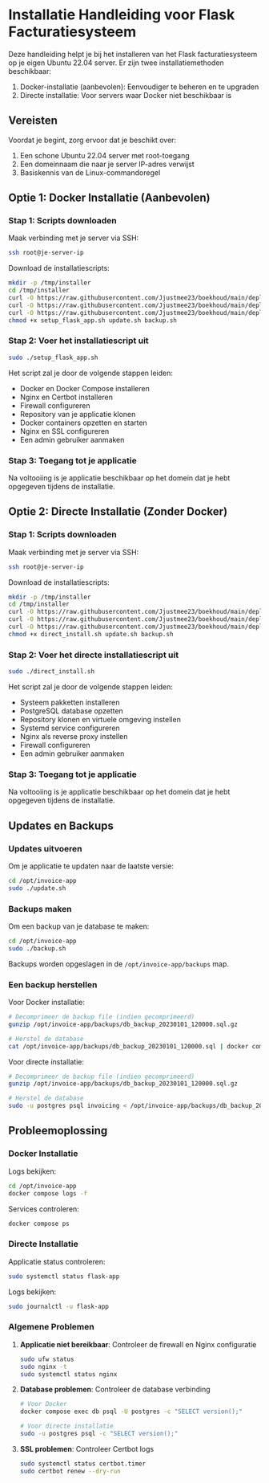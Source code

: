 # Installatie Handleiding voor Flask Facturatiesysteem

Deze handleiding helpt je bij het installeren van het Flask facturatiesysteem op je eigen Ubuntu 22.04 server. Er zijn twee installatiemethoden beschikbaar:

1. Docker-installatie (aanbevolen): Eenvoudiger te beheren en te upgraden
2. Directe installatie: Voor servers waar Docker niet beschikbaar is

## Vereisten

Voordat je begint, zorg ervoor dat je beschikt over:

1. Een schone Ubuntu 22.04 server met root-toegang
2. Een domeinnaam die naar je server IP-adres verwijst
3. Basiskennis van de Linux-commandoregel

## Optie 1: Docker Installatie (Aanbevolen)

### Stap 1: Scripts downloaden

Maak verbinding met je server via SSH:

```bash
ssh root@je-server-ip
```

Download de installatiescripts:

```bash
mkdir -p /tmp/installer
cd /tmp/installer
curl -O https://raw.githubusercontent.com/Jjustmee23/boekhoud/main/deployment/scripts/setup_flask_app.sh
curl -O https://raw.githubusercontent.com/Jjustmee23/boekhoud/main/deployment/scripts/update.sh
curl -O https://raw.githubusercontent.com/Jjustmee23/boekhoud/main/deployment/scripts/backup.sh
chmod +x setup_flask_app.sh update.sh backup.sh
```

### Stap 2: Voer het installatiescript uit

```bash
sudo ./setup_flask_app.sh
```

Het script zal je door de volgende stappen leiden:
- Docker en Docker Compose installeren
- Nginx en Certbot installeren
- Firewall configureren
- Repository van je applicatie klonen
- Docker containers opzetten en starten
- Nginx en SSL configureren
- Een admin gebruiker aanmaken

### Stap 3: Toegang tot je applicatie

Na voltooiing is je applicatie beschikbaar op het domein dat je hebt opgegeven tijdens de installatie.

## Optie 2: Directe Installatie (Zonder Docker)

### Stap 1: Scripts downloaden

Maak verbinding met je server via SSH:

```bash
ssh root@je-server-ip
```

Download de installatiescripts:

```bash
mkdir -p /tmp/installer
cd /tmp/installer
curl -O https://raw.githubusercontent.com/Jjustmee23/boekhoud/main/deployment/scripts/direct_install.sh
curl -O https://raw.githubusercontent.com/Jjustmee23/boekhoud/main/deployment/scripts/update.sh
curl -O https://raw.githubusercontent.com/Jjustmee23/boekhoud/main/deployment/scripts/backup.sh
chmod +x direct_install.sh update.sh backup.sh
```

### Stap 2: Voer het directe installatiescript uit

```bash
sudo ./direct_install.sh
```

Het script zal je door de volgende stappen leiden:
- Systeem pakketten installeren
- PostgreSQL database opzetten
- Repository klonen en virtuele omgeving instellen
- Systemd service configureren
- Nginx als reverse proxy instellen
- Firewall configureren
- Een admin gebruiker aanmaken

### Stap 3: Toegang tot je applicatie

Na voltooiing is je applicatie beschikbaar op het domein dat je hebt opgegeven tijdens de installatie.

## Updates en Backups

### Updates uitvoeren

Om je applicatie te updaten naar de laatste versie:

```bash
cd /opt/invoice-app
sudo ./update.sh
```

### Backups maken

Om een backup van je database te maken:

```bash
cd /opt/invoice-app
sudo ./backup.sh
```

Backups worden opgeslagen in de `/opt/invoice-app/backups` map.

### Een backup herstellen

Voor Docker installatie:
```bash
# Decomprimeer de backup file (indien gecomprimeerd)
gunzip /opt/invoice-app/backups/db_backup_20230101_120000.sql.gz

# Herstel de database
cat /opt/invoice-app/backups/db_backup_20230101_120000.sql | docker compose exec -T db psql -U postgres invoicing
```

Voor directe installatie:
```bash
# Decomprimeer de backup file (indien gecomprimeerd)
gunzip /opt/invoice-app/backups/db_backup_20230101_120000.sql.gz

# Herstel de database
sudo -u postgres psql invoicing < /opt/invoice-app/backups/db_backup_20230101_120000.sql
```

## Probleemoplossing

### Docker Installatie

Logs bekijken:
```bash
cd /opt/invoice-app
docker compose logs -f
```

Services controleren:
```bash
docker compose ps
```

### Directe Installatie

Applicatie status controleren:
```bash
sudo systemctl status flask-app
```

Logs bekijken:
```bash
sudo journalctl -u flask-app
```

### Algemene Problemen

1. **Applicatie niet bereikbaar**: Controleer de firewall en Nginx configuratie
   ```bash
   sudo ufw status
   sudo nginx -t
   sudo systemctl status nginx
   ```

2. **Database problemen**: Controleer de database verbinding
   ```bash
   # Voor Docker
   docker compose exec db psql -U postgres -c "SELECT version();"
   
   # Voor directe installatie
   sudo -u postgres psql -c "SELECT version();"
   ```

3. **SSL problemen**: Controleer Certbot logs
   ```bash
   sudo systemctl status certbot.timer
   sudo certbot renew --dry-run
   ```